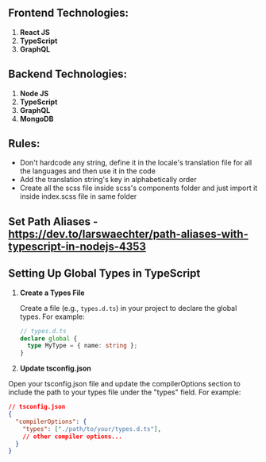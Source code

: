 ## Frontend Technologies:
1. **React JS**
2. **TypeScript**
3. **GraphQL**

## Backend Technologies:
1. **Node JS**
2. **TypeScript**
3. **GraphQL**
4. **MongoDB**

## Rules:

- Don't hardcode any string, define it in the locale's translation file for all the languages and then use it in the code
- Add the translation string's key in alphabetically order
- Create all the scss file inside scss's components folder and just import it inside index.scss file in same folder

## Set Path Aliases - https://dev.to/larswaechter/path-aliases-with-typescript-in-nodejs-4353

## Setting Up Global Types in TypeScript

1. **Create a Types File**

   Create a file (e.g., `types.d.ts`) in your project to declare the global types. For example:

   ```typescript
   // types.d.ts
   declare global {
     type MyType = { name: string };
   }

2. **Update tsconfig.json**

Open your tsconfig.json file and update the compilerOptions section to include the path to your types file under the "types" field. For example:
```json
// tsconfig.json
{
  "compilerOptions": {
    "types": ["./path/to/your/types.d.ts"],
    // other compiler options...
  }
}